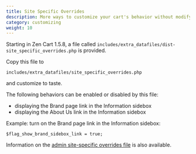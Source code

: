 ```yaml
---
title: Site Specific Overrides 
description: More ways to customize your cart's behavior without modifying core files
category: customizing
weight: 10
---
```


Starting in Zen Cart 1.5.8, a file called `includes/extra_datafiles/dist-site_specific_overrides.php` is provided.  

Copy this file to 

`includes/extra_datafiles/site_specific_overrides.php`

and customize to taste. 

The following behaviors can be enabled or disabled by this file: 

- displaying the Brand page link in the Information sidebox 
- displaying the About Us link in the Information sidebox

Example: turn on the Brand page link in the Information sidebox:

```
$flag_show_brand_sidebox_link = true;
```

Information on the [admin site-specific overrides file](/user/admin/site_specific_overrides/) is also available. 
